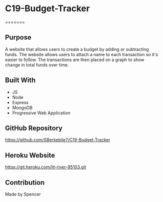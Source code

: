 # C19-Budget-Tracker

=======

## Purpose
A website that allows users to create a budget by adding or subtracting funds. The website allows users to attach a name to each transaction so it's easier to follow. The transactions are then placed on a graph to show change in total funds over time.

## Built With
* JS
* Node
* Express
* MongoDB
* Progressive Web Application

## GitHub Repository
https://github.com/SBerkebile7/C19-Budget-Tracker

## Heroku Website
https://git.heroku.com/lit-river-95103.git

## Contribution
Made by Spencer